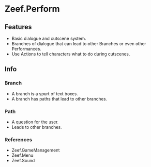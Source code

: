 # Zeef.Perform #

## Features ##
* Basic dialogue and cutscene system.
* Branches of dialogue that can lead to other Branches or even other Performances.
* Use Actions to tell characters what to do during cutscenes.

## Info ##

### Branch ###
* A branch is a spurt of text boxes.
* A branch has paths that lead to other branches.

### Path ###
* A question for the user.
* Leads to other branches.

### References ###
* Zeef.GameManagement
* Zeef.Menu
* Zeef.Sound